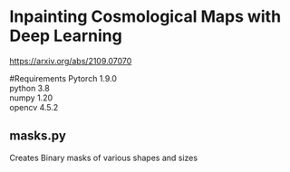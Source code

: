 # Inpainting Cosmological Maps with Deep Learning 
https://arxiv.org/abs/2109.07070

#Requirements 
Pytorch 1.9.0  
python 3.8  
numpy 1.20  
opencv 4.5.2  


## masks.py
Creates Binary masks of various shapes and sizes
